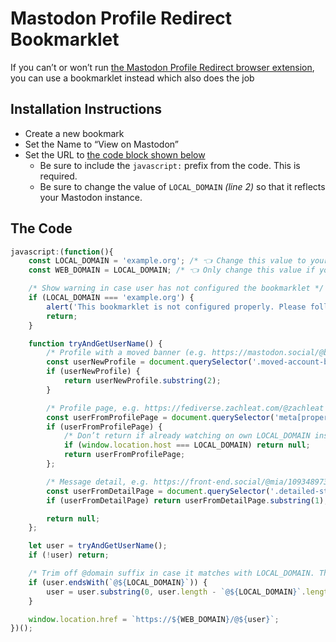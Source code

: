 # Mastodon Profile Redirect Bookmarklet

If you can’t or won’t run [the Mastodon Profile Redirect browser extension](https://github.com/bramus/mastodon-profile-redirect/), you can use a bookmarklet instead which also does the job

## Installation Instructions

- Create a new bookmark
- Set the Name to “View on Mastodon”
- Set the URL to [the code block shown below](#the-code)
    - Be sure to include the `javascript:` prefix from the code. This is required.
    - Be sure to change the value of `LOCAL_DOMAIN` _(line 2)_ so that it reflects your Mastodon instance.

## The Code

```js
javascript:(function(){
    const LOCAL_DOMAIN = 'example.org'; /* 👈 Change this value to your Mastodon domain, e.g. 'mastodon.social' */
    const WEB_DOMAIN = LOCAL_DOMAIN; /* 👈 Only change this value if your Masto host is hosted an different domain than the LOCAL_DOMAIN */

    /* Show warning in case user has not configured the bookmarklet */
    if (LOCAL_DOMAIN === 'example.org') {
        alert('This bookmarklet is not configured properly. Please follow the installation instructions and change the value for LOCAL_DOMAIN before you use it.');
        return;
    }

    function tryAndGetUserName() {
        /* Profile with a moved banner (e.g. https://mastodon.social/@bramus): follow that link */
        const userNewProfile = document.querySelector('.moved-account-banner .button')?.getAttribute('href');
        if (userNewProfile) {
            return userNewProfile.substring(2);
        }

        /* Profile page, e.g. https://fediverse.zachleat.com/@zachleat and https://front-end.social/@mia */
        const userFromProfilePage = document.querySelector('meta[property="profile:username"]')?.getAttribute('content');
        if (userFromProfilePage) {
            /* Don’t return if already watching on own LOCAL_DOMAIN instance */
            if (window.location.host === LOCAL_DOMAIN) return null;
            return userFromProfilePage;
        };

        /* Message detail, e.g. https://front-end.social/@mia/109348973362020954 and https://bell.bz/@andy/109392510558650993 and https://bell.bz/@andy/109392510558650993 */
        const userFromDetailPage = document.querySelector('.detailed-status .display-name__account')?.innerText;
        if (userFromDetailPage) return userFromDetailPage.substring(1);

        return null;
    };

    let user = tryAndGetUserName();
    if (!user) return;

    /* Trim off @domain suffix in case it matches with LOCAL_DOMAIN. This due to https://github.com/mastodon/mastodon/issues/21469 */
    if (user.endsWith(`@${LOCAL_DOMAIN}`)) {
        user = user.substring(0, user.length - `@${LOCAL_DOMAIN}`.length);
    }

    window.location.href = `https://${WEB_DOMAIN}/@${user}`;
})();
```



